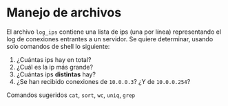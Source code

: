 # Manejo de archivos

El archivo `log_ips` contiene una lista de ips (una por línea) representando el
log de conexiones entrantes a un servidor.
Se quiere determinar, usando solo comandos de shell lo siguiente:

1. ¿Cuántas ips hay en total?
2. ¿Cuál es la ip más grande?
3. ¿Cuántas ips **distintas** hay?
4. ¿Se han recibido conexiones de `10.0.0.3`? ¿Y de `10.0.0.254`?

Comandos sugeridos `cat`, `sort`, `wc`, `uniq`, `grep`
